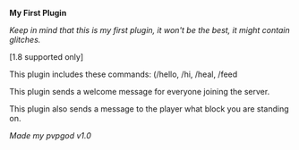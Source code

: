 **My First Plugin**

*Keep in mind that this is my first plugin, it won't be the best, it might contain glitches.*

[1.8 supported only]

This plugin includes these commands: (/hello, /hi, /heal, /feed

This plugin sends a welcome message for everyone joining the server.

This plugin also sends a message to the player what block you are standing on.

*Made my pvpgod*
*v1.0*
